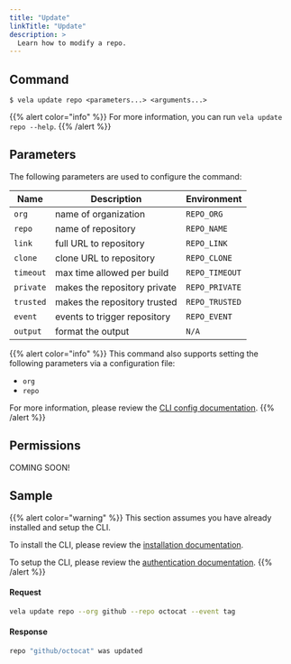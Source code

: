 ```yaml
---
title: "Update"
linkTitle: "Update"
description: >
  Learn how to modify a repo.
---
```


## Command

```
$ vela update repo <parameters...> <arguments...>
```

{{% alert color="info" %}}
For more information, you can run `vela update repo --help`.
{{% /alert %}}

## Parameters

The following parameters are used to configure the command:

| Name      | Description                  | Environment    |
| --------- | ---------------------------- | -------------- |
| `org`     | name of organization         | `REPO_ORG`     |
| `repo`    | name of repository           | `REPO_NAME`    |
| `link`    | full URL to repository       | `REPO_LINK`    |
| `clone`   | clone URL to repository      | `REPO_CLONE`   |
| `timeout` | max time allowed per build   | `REPO_TIMEOUT` |
| `private` | makes the repository private | `REPO_PRIVATE` |
| `trusted` | makes the repository trusted | `REPO_TRUSTED` |
| `event`   | events to trigger repository | `REPO_EVENT`   |
| `output`  | format the output            | `N/A`          |

{{% alert color="info" %}}
This command also supports setting the following parameters via a configuration file:

- `org`
- `repo`

For more information, please review the [CLI config documentation](/docs/cli/config/).
{{% /alert %}}

## Permissions

COMING SOON!

## Sample

{{% alert color="warning" %}}
This section assumes you have already installed and setup the CLI.

To install the CLI, please review the [installation documentation](/docs/cli/install/).

To setup the CLI, please review the [authentication documentation](/docs/cli/authentication/).
{{% /alert %}}

#### Request

```sh
vela update repo --org github --repo octocat --event tag
```

#### Response

```sh
repo "github/octocat" was updated
```
